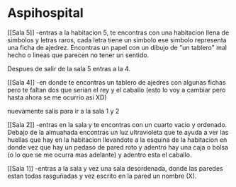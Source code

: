 # Aspihospital
[[Sala 5]]
-entras a la habitacion 5, te encontras con una habitacion llena de simbolos y letras raros, cada letra tiene un simbolo ese simbolo representa una ficha de ajedrez. Encontras un papel con un dibujo de "un tablero" mal hecho o lineas que parecen no tener un sentido.

Despues de salir de la sala 5 entras a la 4.

[[Sala 4]]
-en donde te encontras un tablero de ajedres con algunas fichas pero te faltan dos que serian el rey y el caballo (esto lo voy a cambiar pero hasta ahora se me ocurrio asi XD)

nuevamente salis para ir a la sala 1 y 2 

[[Sala 2]]
-entras en la sala y te encontras con un cuarto vacio y ordenado. Debajo de la almuahada encontras un luz ultravioleta que te ayuda a ver las huellas que hay en la habitacion llevandote a la esquina de la habitacion en donde vez que hay un pedaso de pared roto y adentro hay una caja o bolsa (o lo que se me ocurra mas adelante) y adentro esta el caballo.

[[Sala 1]]
-entras a la sala y vez una sala desordenada, donde las paredes estan todas rasguñadas y vez escrito en la pared un nombre (X).
